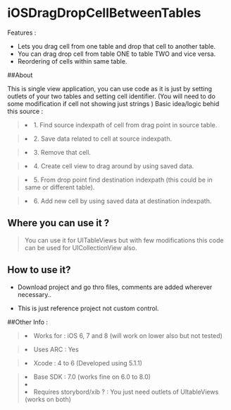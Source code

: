 iOSDragDropCellBetweenTables
============================

Features :

* Lets you drag cell from one table and drop that cell to another table.
* You can drag drop cell from table ONE to table TWO and vice versa.
* Reordering of cells within same table.

##About 

This is single view application, you can use code as it is just by setting outlets of your two tables and setting cell identifier. (You will need to do some modification if cell not showing just strings )
Basic idea/logic behid this source : 

><li>1. Find source indexpath of cell from drag point in source table.</li>

><li>2. Save data related to cell at source indexpath.</li>

><li>3. Remove that cell.</li>

><li>4. Create cell view to drag around by using saved data.</li>

><li>5. From drop point find destination indexpath (this could be in same or different table).</li>

><li>6. Add new cell by using saved data at destination indexpath.</li>


## Where you can use it ?

>You can use it for UITableViews but with few modifications this code can be used for UICollectionView also.


How to use it?
-------------

>

* Download project and go thro files, comments are added wherever necessary..

* This is just reference project not custom control.

##Other Info : 


><li>Works for : iOS 6, 7 and 8 (will work on lower also but not tested)</li>

><li>Uses ARC : Yes </li>

><li>Xcode : 4 to 6 (Developed using 5.1.1) </li>

><li>Base SDK : 7.0 (works fine on 6.0 to 8.0) </li>
><li></li>
><li> Requires storybord/xib ? : You just need outlets of UItableViews (works on both)</li>




